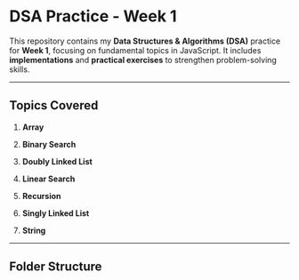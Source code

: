 # DSA Practice - Week 1

This repository contains my **Data Structures & Algorithms (DSA)** practice for **Week 1**, focusing on fundamental topics in JavaScript. It includes **implementations** and **practical exercises** to strengthen problem-solving skills.

---

## Topics Covered

1. **Array**

2. **Binary Search**
 
3. **Doubly Linked List**

4. **Linear Search**
  
5. **Recursion**

6. **Singly Linked List**

7. **String**

---

## Folder Structure
